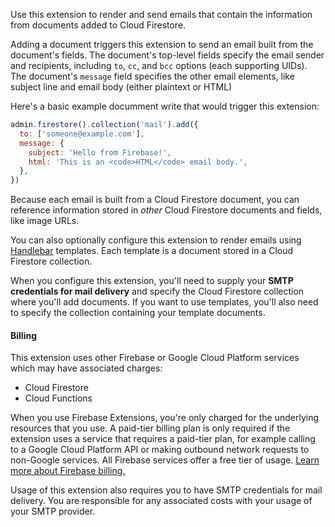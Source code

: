 Use this extension to render and send emails that contain the information from documents added to Cloud Firestore.

Adding a document triggers this extension to send an email built from the document's fields. The document's top-level fields specify the email sender and recipients, including `to`, `cc`, and `bcc` options (each supporting UIDs). The document's `message` field specifies the other email elements, like subject line and email body (either plaintext or HTML)

Here's a basic example documment write that would trigger this extension:

```js
admin.firestore().collection('mail').add({
  to: ['someone@example.com'],
  message: {
    subject: 'Hello from Firebase!',
    html: 'This is an <code>HTML</code> email body.',
  },
})
```

Because each email is built from a Cloud Firestore document, you can reference information stored in _other_ Cloud Firestore documents and fields, like image URLs.

You can also optionally configure this extension to render emails using [Handlebar](https://handlebarsjs.com/) templates. Each template is a document stored in a Cloud Firestore collection.

When you configure this extension, you'll need to supply your **SMTP credentials for mail delivery** and specify the Cloud Firestore collection where you'll add documents. If you want to use templates, you'll also need to specify the collection containing your template documents.

#### Billing

This extension uses other Firebase or Google Cloud Platform services which may have associated charges:

- Cloud Firestore
- Cloud Functions

When you use Firebase Extensions, you're only charged for the underlying resources that you use. A paid-tier billing plan is only required if the extension uses a service that requires a paid-tier plan, for example calling to a Google Cloud Platform API or making outbound network requests to non-Google services. All Firebase services offer a free tier of usage. [Learn more about Firebase billing.](https://firebase.google.com/pricing)

Usage of this extension also requires you to have SMTP credentials for mail delivery. You are responsible for any associated costs with your usage of your SMTP provider.

